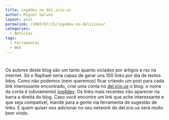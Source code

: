 ```yaml
---
title: Log4dev no del.icio.us
author: Miguel Galves
layout: post
permalink: /2007/07/15/log4dev-no-delicious/
categories:
  - Notícias
tags:
  - Ferramentas
  - Web
---
```

# 

Os autores deste blog são um tanto quanto viciados por artigos e rss na internet. Só o Raphael seria capaz de gerar uns 100 links por dia de textos lidos. Como não podemos (nem queremos) ficar criando um post para cada link interessante encontrado, criei uma conta no [del.icio.us][1] o blog: o nome da conta é (obviamente) [log4dev][2]. Os links mais recentes irão aparecer na barra a direita do blog. Caso você encontre um link que ache interessante e que seja compatível, mande para a gente via ferramenta de sugestão de links. E quem quiser nos adicionar no seu network do del.icio.us será muito bem vindo.

 [1]: http://del.icio.us/
 [2]: http://del.icio.us/log4dev
